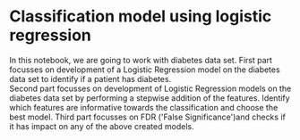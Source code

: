 # Classification model using logistic regression

In this notebook, we are going to work with diabetes data set. 
First part focusses on development of a Logistic Regression model on the diabetes data set to identify if a patient has diabetes.  
Second part focusses on development of Logistic Regression models on the diabetes data set by performing a stepwise addition of the features. Identify which features are informative towards the classification and choose the best model.
Third part focusses on FDR ('False Significance')and checks if it has impact on any of the above created models.
